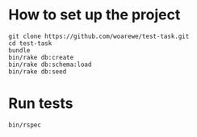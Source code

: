 # How to set up the project

```shell
git clone https://github.com/woarewe/test-task.git
cd test-task
bundle
bin/rake db:create
bin/rake db:schema:load
bin/rake db:seed
```

# Run tests
```shell
bin/rspec
```
